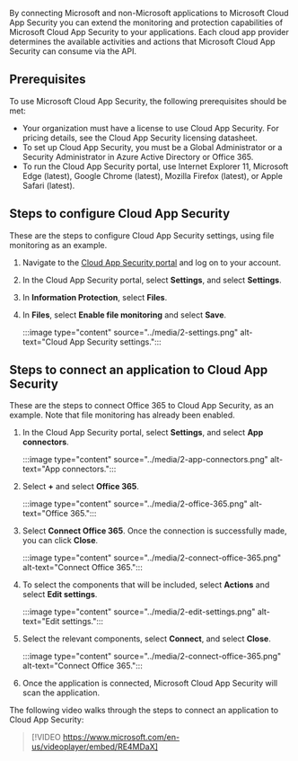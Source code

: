 By connecting Microsoft and non-Microsoft applications to Microsoft Cloud App Security you can extend the monitoring and protection capabilities of Microsoft Cloud App Security to your applications. Each cloud app provider determines the available activities and actions that Microsoft Cloud App Security can consume via the API.

## Prerequisites

To use Microsoft Cloud App Security, the following prerequisites should be met:

-   Your organization must have a license to use Cloud App Security. For pricing details, see the Cloud App Security licensing datasheet.
-   To set up Cloud App Security, you must be a Global Administrator or a Security Administrator in Azure Active Directory or Office 365.
-   To run the Cloud App Security portal, use Internet Explorer 11, Microsoft Edge (latest), Google Chrome (latest), Mozilla Firefox (latest), or Apple Safari (latest).

## Steps to configure Cloud App Security

These are the steps to configure Cloud App Security settings, using file monitoring as an example.

1.  Navigate to the [Cloud App Security portal](https://portal.cloudappsecurity.com) and log on to your account.
2.  In the Cloud App Security portal, select **Settings**, and select **Settings**.
3.  In **Information Protection**, select **Files**.
4.  In **Files**, select **Enable file monitoring** and select **Save**.

    :::image type="content" source="../media/2-settings.png" alt-text="Cloud App Security settings.":::

## Steps to connect an application to Cloud App Security

These are the steps to connect Office 365 to Cloud App Security, as an example. Note that file monitoring has already been enabled.

1.  In the Cloud App Security portal, select **Settings**, and select **App connectors**.

    :::image type="content" source="../media/2-app-connectors.png" alt-text="App connectors.":::

2.  Select **+** and select **Office 365**.

    :::image type="content" source="../media/2-office-365.png" alt-text="Office 365.":::

3.  Select **Connect Office 365**. Once the connection is successfully made, you can click **Close**.

    :::image type="content" source="../media/2-connect-office-365.png" alt-text="Connect Office 365.":::

4.  To select the components that will be included, select **Actions** and select **Edit settings**.

    :::image type="content" source="../media/2-edit-settings.png" alt-text="Edit settings.":::

5.  Select the relevant components, select **Connect**, and select **Close**.

    :::image type="content" source="../media/2-connect-office-365.png" alt-text="Connect Office 365.":::

6.  Once the application is connected, Microsoft Cloud App Security will scan the application.

The following video walks through the steps to connect an application to Cloud App Security:

> [!VIDEO https://www.microsoft.com/en-us/videoplayer/embed/RE4MDaX]
